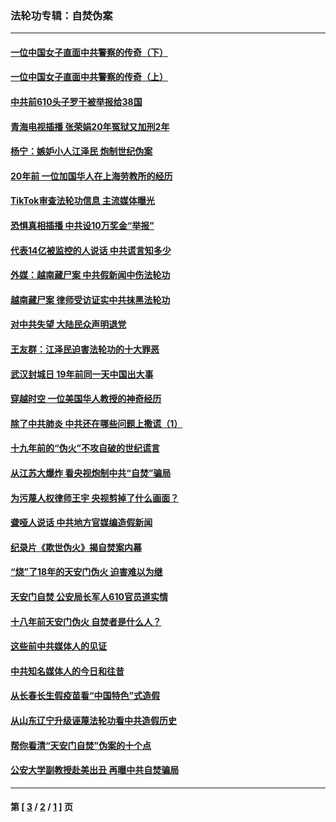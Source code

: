 ### 法轮功专辑：自焚伪案
---
#### [一位中国女子直面中共警察的传奇（下）](../../pages/nf5562/n12989706.md?06100430) 
#### [一位中国女子直面中共警察的传奇（上）](../../pages/nf5562/n12985072.md?06100430) 
#### [中共前610头子罗干被举报给38国](../../pages/nf5562/n12975419.md?06100430) 
#### [青海电视插播 张荣娟20年冤狱又加刑2年](../../pages/nf5562/n12738166.md?06100430) 
#### [杨宁：嫉妒小人江泽民 炮制世纪伪案](../../pages/nf5562/n12724108.md?06100430) 
#### [20年前 一位加国华人在上海劳教所的经历](../../pages/nf5562/n12707932.md?06100430) 
#### [TikTok审查法轮功信息 主流媒体曝光](../../pages/nf5562/n12362336.md?06100430) 
#### [恐惧真相插播 中共设10万奖金“举报”](../../pages/nf5562/n12306396.md?06100430) 
#### [代表14亿被监控的人说话 中共谎言知多少](../../pages/nf5562/n12297484.md?06100430) 
#### [外媒：越南藏尸案 中共假新闻中伤法轮功](../../pages/nf5562/n12264411.md?06100430) 
#### [越南藏尸案 律师受访证实中共抹黑法轮功](../../pages/nf5562/n12261878.md?06100430) 
#### [对中共失望 大陆民众声明退党](../../pages/nf5562/n12187315.md?06100430) 
#### [王友群：江泽民迫害法轮功的十大罪恶](../../pages/nf5562/n12169074.md?06100430) 
#### [武汉封城日 19年前同一天中国出大事](../../pages/nf5562/n12150901.md?06100430) 
#### [穿越时空  一位美国华人教授的神奇经历](../../pages/nf5562/n12097460.md?06100430) 
#### [除了中共肺炎 中共还在哪些问题上撒谎（1）](../../pages/nf5562/n11955770.md?06100430) 
#### [十九年前的“伪火”不攻自破的世纪谎言](../../pages/nf5562/n11813238.md?06100430) 
#### [从江苏大爆炸 看央视炮制中共“自焚”骗局](../../pages/nf5562/n11140275.md?06100430) 
#### [为污蔑人权律师王宇 央视剪掉了什么画面？](../../pages/nf5562/n11130142.md?06100430) 
#### [聋哑人说话 中共地方官媒编造假新闻](../../pages/nf5562/n11006067.md?06100430) 
#### [纪录片《欺世伪火》揭自焚案内幕](../../pages/nf5562/n11002664.md?06100430) 
#### [“烧”了18年的天安门伪火 迫害难以为继](../../pages/nf5562/n10996660.md?06100430) 
#### [天安门自焚 公安局长军人610官员道实情](../../pages/nf5562/n10997098.md?06100430) 
#### [十八年前天安门伪火 自焚者是什么人？](../../pages/nf5562/n10996556.md?06100430) 
#### [这些前中共媒体人的见证](../../pages/nf5562/n10845276.md?06100430) 
#### [中共知名媒体人的今日和往昔](../../pages/nf5562/n10843569.md?06100430) 
#### [从长春长生假疫苗看“中国特色”式造假](../../pages/nf5562/n10684053.md?06100430) 
#### [从山东辽宁升级诬蔑法轮功看中共造假历史](../../pages/nf5562/n10668272.md?06100430) 
#### [帮你看清“天安门自焚”伪案的十个点](../../pages/nf5562/n10554707.md?06100430) 
#### [公安大学副教授赴美出丑 再曝中共自焚骗局](../../pages/nf5562/n10558434.md?06100430) 

---
#### 第 [ [3](./3.md?06100430) / [2](./2.md?06100430) / [1](./1.md?06100430) ] 页
